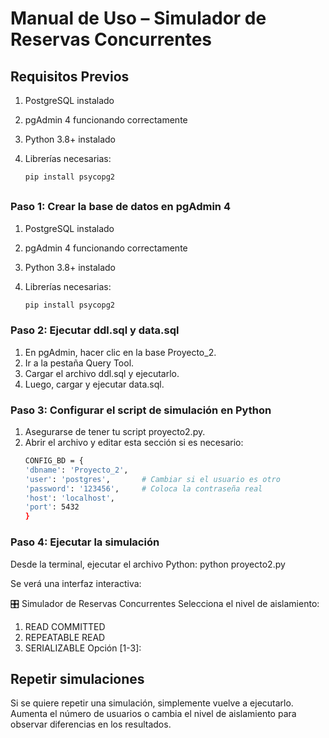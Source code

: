 # Manual de Uso – Simulador de Reservas Concurrentes

## Requisitos Previos

1. PostgreSQL instalado  
2. pgAdmin 4 funcionando correctamente  
3. Python 3.8+ instalado  
4. Librerías necesarias:

   ```bash
   pip install psycopg2
   
##   
   
### Paso 1: Crear la base de datos en pgAdmin 4

1. PostgreSQL instalado  
2. pgAdmin 4 funcionando correctamente  
3. Python 3.8+ instalado  
4. Librerías necesarias:

   ```bash
   pip install psycopg2
   
### Paso 2: Ejecutar ddl.sql y data.sql

1. En pgAdmin, hacer clic en la base Proyecto_2.
2. Ir a la pestaña Query Tool.
3. Cargar el archivo ddl.sql y ejecutarlo.
4. Luego, cargar y ejecutar data.sql.

### Paso 3: Configurar el script de simulación en Python

1. Asegurarse de tener tu script proyecto2.py.
2. Abrir el archivo y editar esta sección si es necesario: 
    ```bash
    CONFIG_BD = {
    'dbname': 'Proyecto_2',
    'user': 'postgres',       # Cambiar si el usuario es otro
    'password': '123456',     # Coloca la contraseña real
    'host': 'localhost',
    'port': 5432
    }

### Paso 4: Ejecutar la simulación
Desde la terminal, ejecutar el archivo Python:
python proyecto2.py
    
Se verá una interfaz interactiva:
    
🎛️ Simulador de Reservas Concurrentes
Selecciona el nivel de aislamiento:
1. READ COMMITTED
2. REPEATABLE READ
3. SERIALIZABLE
Opción [1-3]:
##   
## Repetir simulaciones
Si se quiere repetir una simulación, simplemente vuelve a ejecutarlo.
Aumenta el número de usuarios o cambia el nivel de aislamiento para observar diferencias en los resultados.
